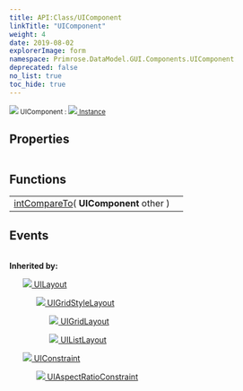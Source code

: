 ```yaml
---
title: API:Class/UIComponent
linkTitle: "UIComponent"
weight: 4
date: 2019-08-02
explorerImage: form
namespace: Primrose.DataModel.GUI.Components.UIComponent
deprecated: false
no_list: true
toc_hide: true
---
```

<small class="inheritance">
<span class="" href="/docs/api-reference/Class/UIComponent"><img src="/icons/silk/form.png"/>&nbsp;UIComponent</span>&nbsp;:&nbsp;<a class="" href="/docs/api-reference/Class/Instance"><img src="/icons/silk/default.png"/>&nbsp;Instance</a></small>
 
## Properties
 
<table class="studiohide">
<tbody>
</tbody>
</table>
 
## Functions
 
<table class="studiohide">
<tbody>
<tr class="function-row ">
<td style="vertical-align:top;white-space:normal;">
<div>
<a class="type" href="/docs/api-reference/System/Primitives#int32">int</a><span class="method-body" style="text-indent: -2em;"><a class="method-name  " href="CompareTo">CompareTo</a></span><span style="display: inline-block">( <span class="param" style="white-space: nowrap"><b class="page-type">UIComponent</b> other</span> )</span></span></div></td>
<td style="vertical-align:top;white-space:normal;">
</td>
</tr>

</tbody>
</table>
 
## Events
 
<table class="studiohide">
<tbody>
</tbody>
</table>
<b>
Inherited by:</b>
<div class="inheritors">
<ul class="root">
<a class="" href="/docs/api-reference/Class/UILayout"><img src="/icons/silk/form.png"/>&nbsp;UILayout</a>
<ul class="nested">
<a class="" href="/docs/api-reference/Class/UIGridStyleLayout"><img src="/icons/silk/form.png"/>&nbsp;UIGridStyleLayout</a>
<ul class="nested">
<a class="" href="/docs/api-reference/Class/UIGridLayout"><img src="/icons/silk/form.png"/>&nbsp;UIGridLayout</a>
<ul class="nested">
</ul>
<a class="" href="/docs/api-reference/Class/UIListLayout"><img src="/icons/silk/form.png"/>&nbsp;UIListLayout</a>
<ul class="nested">
</ul>
</ul>
</ul>
<a class="" href="/docs/api-reference/Class/UIConstraint"><img src="/icons/silk/form.png"/>&nbsp;UIConstraint</a>
<ul class="nested">
<a class="" href="/docs/api-reference/Class/UIAspectRatioConstraint"><img src="/icons/silk/form.png"/>&nbsp;UIAspectRatioConstraint</a>
<ul class="nested">
</ul>
</ul>
</ul>
</div>
